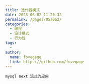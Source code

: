 ```yaml
---
title: 迭代器模式
date: 2023-06-02 11:20:32
permalink: /pages/05a0b2/
categories:
  - 编程
  - 设计模式
  - 行为性
tags:
  - 
author: 
  name: fovegage
  link: https://github.com/fovegage
---
```

```
mysql next 流式的应用
```